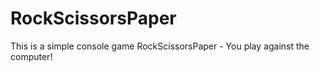 # RockScissorsPaper
This is a simple console game RockScissorsPaper - You play against the computer!
